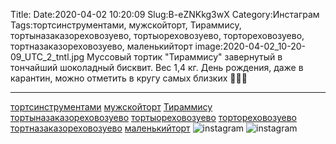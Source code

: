 Title:
Date:2020-04-02 10:20:09
Slug:B-eZNKkg3wX
Category:Инстаграм
Tags:тортсинструментами, мужскойторт, Тираммису, тортыназаказореховозуево, тортыореховозуево, тортореховозуево, тортназаказореховозуево, маленькийторт
image:2020-04-02_10-20-09_UTC_2_tntl.jpg
Муссовый тортик "Тираммису" завернутый в тончайший шоколадный бисквит. Вес 1,4 кг.
День рождения, даже в карантин, можно отметить в кругу самых близких 🥳🥳🥳
_________________________________
[тортсинструментами]({tag}тортсинструментами)
[мужскойторт]({tag}мужскойторт) [Тираммису]({tag}Тираммису)  [тортыназаказореховозуево]({tag}тортыназаказореховозуево) [тортыореховозуево]({tag}тортыореховозуево) [тортореховозуево]({tag}тортореховозуево) [тортназаказореховозуево]({tag}тортназаказореховозуево) [маленькийторт]({tag}маленькийторт)
![instagram]({attach}images/2020-04-02_10-20-09_UTC_2.jpg)
![instagram]({attach}images/2020-04-02_10-20-09_UTC_1.jpg)

